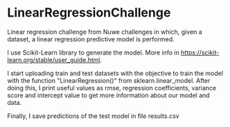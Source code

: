 # LinearRegressionChallenge

Linear regression challenge from Nuwe challenges in which, given a dataset, a linear regression predictive model is performed.

I use Scikit-Learn library to generate the model. More info in https://scikit-learn.org/stable/user_guide.html.

I start uploading train and test datasets with the objective to train the model with the function "LinearRegression()" from sklearn.linear_model. After doing this, I print useful values as rmse, regression coefficients, variance score and intercept value to get more information about our model and data.

Finally, I save predictions of the test model in file results.csv
